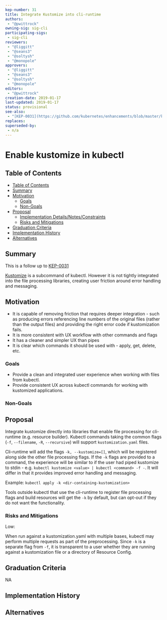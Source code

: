 ```yaml
---
kep-number: 31
title: Integrate Kustomize into cli-runtime
authors:
 - "@pwittrock"
owning-sig: sig-cli
participating-sigs:
 - sig-cli
reviewers:
 - "@liggitt"
 - "@seans3"
 - "@soltysh"
 - "@monopole"
approvers:
 - "@liggitt"
 - "@seans3"
 - "@soltysh"
 - "@monopole"
editors:
 - "@pwittrock"
creation-date: 2019-01-17
last-updated: 2019-01-17
status: provisional
see-also:
 - "[KEP-0031](https://github.com/kubernetes/enhancements/blob/master/keps/sig-cli/0031-kustomize.md)"
replaces:
superseded-by:
 - n/a
---
```


# Enable kustomize in kubectl

## Table of Contents
* [Table of Contents](#table-of-contents)
* [Summary](#summary)
* [Motivation](#motivation)
  * [Goals](#goals)
  * [Non-Goals](#non-goals)
* [Proposal](#proposal)
  * [Implementation Details/Notes/Constraints](#implementation-detailsnotesconstraints)
  * [Risks and Mitigations](#risks-and-mitigations)
* [Graduation Criteria](#graduation-criteria)
* [Implementation History](#implementation-history)
* [Alternatives](#alternatives)

[Tools for generating]: https://github.com/ekalinin/github-markdown-toc

## Summary

This is a follow up to [KEP-0031](https://github.com/kubernetes/enhancements/blob/master/keps/sig-cli/0031-kustomize.md)

[Kustomize](https://github.com/kubernetes-sigs/kustomize) is a subcommand of kubectl.  However it is
not tightly integrated into the file processing libraries, creating user friction around error
handling and messaging.

## Motivation

- It is capable of removing friction that requires deeper integration - such as producing errors referencing line
  numbers of the original files (rather than the output files) and providing the right error code if kustomization
  fails.
- It is more consistent with UX workflow with other commands and flags
- It has a cleaner and simpler UX than pipes
- It is clear which commands it should be used with - apply, get, delete, etc.

### Goals

- Provide a clean and integrated user experience when working with files from kubectl.
- Provide consistent UX across kubectl commands for working with kustomized applications.

### Non-Goals

## Proposal

Integrate kustomize directly into libraries that enable file processing for cli-runtime (e.g. resource builder).
Kubectl commands taking the common flags (`-f`, `--filename`, `-R`, `--recursive`) will support `kustomization.yaml`
files.

Cli-runtime will add the flags `-k, --kustomize=[]`, which will be registered along side the other file processing
flags.  If the `-k` flags are provided to a command, the experience will be similar to if the user had piped
kustomize to stdin - e.g. `kubectl kustomize <value> | kubectl <command> -f -`.  It will differ in that it provides
improved error handling and messaging.

Example: `kubectl apply -k <dir-containing-kustomization>`

Tools outside kubectl that use the cli-runtime to register file processing flags and build resources will get the
`-k` by default, but can opt-out if they do not want the functionality.

### Risks and Mitigations

Low:

When run against a kustomization.yaml with multiple bases, kubectl may perform multiple requests as part of the
preprocessing.  Since `-k` is a separate flag from `-f`, it is transparent to a user whether they are running
against a kustomization file or a directory of Resource Config.

## Graduation Criteria

NA

## Implementation History

## Alternatives
